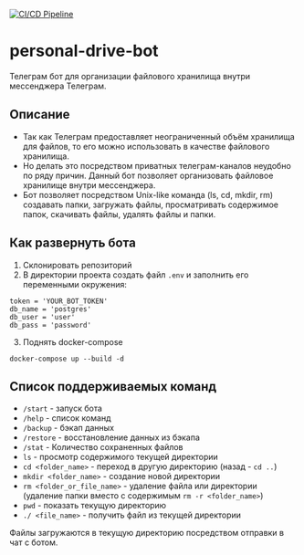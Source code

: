 [![CI/CD Pipeline](https://github.com/alechh/personal-drive-bot/actions/workflows/tests.yml/badge.svg?branch=ci%2Fcd)](https://github.com/alechh/personal-drive-bot/actions/workflows/tests.yml)

# personal-drive-bot
Телеграм бот для организации файлового хранилища внутри мессенджера Телеграм.

## Описание
-   Так как Телеграм предоставляет неограниченный объём хранилища для файлов, то его можно использовать в качестве файлового хранилища. 
-   Но делать это посредством приватных телеграм-каналов неудобно по ряду причин. Данный бот позволяет организовать файловое хранилище внутри мессенджера. 
-   Бот позволяет посредством Unix-like команда (ls, cd, mkdir, rm) создавать папки, загружать файлы, просматривать содержимое папок, скачивать файлы, удалять файлы и папки.

## Как развернуть бота
1.  Склонировать репозиторий
2.  В директории проекта создать файл `.env` и заполнить его переменными окружения:
```
token = 'YOUR_BOT_TOKEN'
db_name = 'postgres'
db_user = 'user'
db_pass = 'password'
```
3.  Поднять docker-compose
```
docker-compose up --build -d
```

## Список поддерживаемых команд
-   `/start` - запуск бота
-   `/help` - список команд
-   `/backup` - бэкап данных
-   `/restore` - восстановление данных из бэкапа
-   `/stat` - Количество сохраненных файлов
-   `ls` - просмотр содержимого текущей директории
-   `cd <folder_name>` - переход в другую директорию (назад - `cd ..`)
-   `mkdir <folder_name>` - создание новой директории
-   `rm <folder_or_file_name>` - удаление файла или директории (удаление папки вместо с содержимым `rm -r <folder_name>`)
-   `pwd` - показать текущую директорию
-   `./ <file_name>` - получить файл из текущей директории

Файлы загружаются в текущую директорию посредством отправки в чат с ботом.
